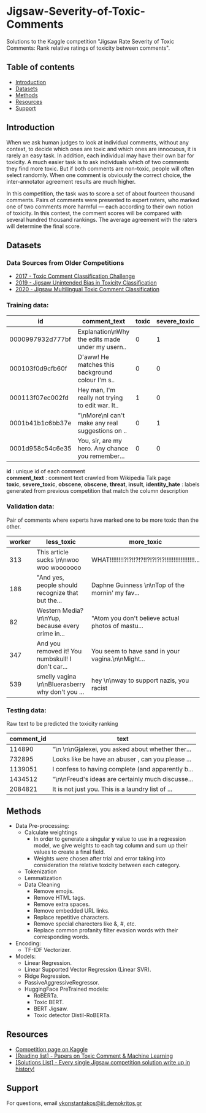 # Jigsaw-Severity-of-Toxic-Comments
Solutions to the Kaggle competition "Jigsaw Rate Severity of Toxic Comments: Rank relative ratings of toxicity between comments".

 ## Table of contents

* [Introduction](#Introduction)
* [Datasets](#Datasets)
* [Methods](#Methods)
* [Resources](#Resources)
* [Support](#Support)

## Introduction

When we ask human judges to look at individual comments, without any context, to decide which ones are toxic and which ones are innocuous, it is rarely an easy task. In addition, each individual may have their own bar for toxicity. A much easier task is to ask individuals which of two comments they find more toxic. But if both comments are non-toxic, people will often select randomly. When one comment is obviously the correct choice, the inter-annotator agreement results are much higher.

In this competition, the task was to score a set of about fourteen thousand comments. Pairs of comments were presented to expert raters, who marked one of two comments more harmful — each according to their own notion of toxicity. In this contest, the comment scores will be compared with several hundred thousand rankings. The average agreement with the raters will determine the final score.

## Datasets

### Data Sources from Older Competitions
- [2017 - Toxic Comment Classification Challenge](https://www.kaggle.com/c/jigsaw-toxic-comment-classification-challenge`)
- [2019 - Jigsaw Unintended Bias in Toxicity Classification](https://www.kaggle.com/c/jigsaw-unintended-bias-in-toxicity-classification)
- [2020 - Jigsaw Multilingual Toxic Comment Classification](https://www.kaggle.com/competitions/jigsaw-multilingual-toxic-comment-classification/)

### Training data:
 
|id|comment_text|toxic|severe_toxic|obscene|threat|insult|identity_hate|
|---|---|---|---|---|---|---|---|
|0000997932d777bf|Explanation\nWhy the edits made under my usern..|    0|1|0|0|0|0|
|000103f0d9cfb60f|D'aww! He matches this background colour I'm s..|    0|0|0|1|1|0|
|000113f07ec002fd|Hey man, I'm really not trying to edit war. It..|    1|0|0|0|1|1|
|0001b41b1c6bb37e|"\nMore\nI can't make any real suggestions on ..|    0|1|1|0|0|0|
|0001d958c54c6e35|You, sir, are my hero. Any chance you remember...|0|0|0|1|0|0|

**id** : unique id of each comment  
**comment_text** : comment text crawled from Wikipedia Talk page  
**toxic**, **severe_toxic**, **obscene**, **obscene**, **threat**, **insult**, **identity_hate** : labels generated from previous competition that match the column description 

### Validation data:  
Pair of comments where experts have marked one to be more toxic than the other.

|worker|less_toxic|more_toxic|
|---|---|---|
|313|This article sucks \n\nwoo woo wooooooo|WHAT!!!!!!!!?!?!!?!?!!?!?!?!?!!!!!!!!!!!!!!!!!...|
|188|"And yes, people should recognize that but the...|Daphne Guinness \n\nTop of the mornin' my fav...|
|82|Western Media?\n\nYup, because every crime in...|"Atom you don't believe actual photos of mastu...|
|347|And you removed it! You numbskull! I don't car...|You seem to have sand in your vagina.\n\nMight...|
|539|smelly vagina \n\nBluerasberry why don't you ...|hey \n\nway to support nazis, you racist|


### Testing data:
Raw text to be predicted the toxicity ranking

|comment_id|text|
|---|---|
|114890|"\n \n\nGjalexei, you asked about whether ther...|
|732895|Looks like be have an abuser , can you please ...|
|1139051|I confess to having complete (and apparently b...|
|1434512|"\n\nFreud's ideas are certainly much discusse...|
|2084821|It is not just you. This is a laundry list of ...|


## Methods
- Data Pre-processing:
  - Calculate weightings
    - In order to generate a singular **y** value to use in a regression model, we give weights to each tag column and sum up their values to create a final field.
    - Weights were chosen after trial and error taking into consideration the relative toxicity between each category.
  - Tokenization
  - Lemmatization
  - Data Cleaning
    - Remove emojis.
    - Remove HTML tags.
    - Remove extra spaces.
    - Remove embedded URL links.
    - Replace repetitive characters.
    - Remove special charecters like &, #, etc.
    - Replace common profanity filter evasion words with their corresponding words.
- Encoding:
    - TF-IDF Vectorizer.
- Models:
  - Linear Regression.
  - Linear Supported Vector Regression (Linear SVR).
  - Ridge Regression.
  - PassiveAggressiveRegressor.
  - HuggingFace PreTrained models:
      - RoBERTa.
      - Toxic BERT.
      - BERT Jigsaw.
      - Toxic detector Distil-RoBERTa.

## Resources
- [Competition page on Kaggle](https://www.kaggle.com/c/jigsaw-toxic-severity-rating)
- [[Reading list] - Papers on Toxic Comment & Machine Learning](https://www.kaggle.com/c/jigsaw-toxic-severity-rating/discussion/286329)
- [[Solutions List] - Every single Jigsaw competition solution write up in history!](https://www.kaggle.com/c/jigsaw-toxic-severity-rating/discussion/286333)

## Support

For questions, email vkonstantakos@iit.demokritos.gr
